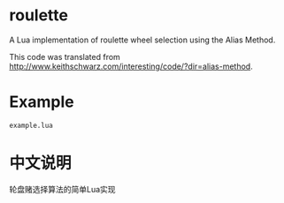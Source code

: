 # roulette

A Lua implementation of roulette wheel selection using the Alias Method. 

This code was translated from http://www.keithschwarz.com/interesting/code/?dir=alias-method.

# Example
`example.lua`


# 中文说明

轮盘赌选择算法的简单Lua实现


